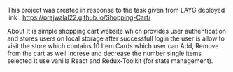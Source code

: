 This project was created in response to the task given from LAYG
deployed link : https://prajwalal22.github.io/Shopping-Cart/

About
It is simple shopping cart website which provides user authentication and stores users on local storage after successfull login the user is allow to visit the store which contains 10 Item Cards which user can
Add, Remove from the cart as well increse and decrease the number single items selected 
It use vanilla React and Redux-Toolkit (for state management).

